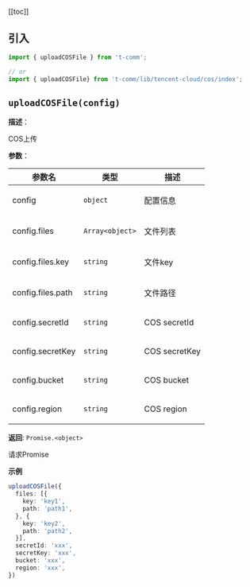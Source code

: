 [[toc]]

<h2>引入</h2>

```ts
import { uploadCOSFile } from 't-comm';

// or
import { uploadCOSFile} from 't-comm/lib/tencent-cloud/cos/index';
```


## `uploadCOSFile(config)` 


**描述**：<p>COS上传</p>

**参数**：


| 参数名 | 类型 | 描述 |
| --- | --- | --- |
| config | <code>object</code> | <p>配置信息</p> |
| config.files | <code>Array&lt;object&gt;</code> | <p>文件列表</p> |
| config.files.key | <code>string</code> | <p>文件key</p> |
| config.files.path | <code>string</code> | <p>文件路径</p> |
| config.secretId | <code>string</code> | <p>COS secretId</p> |
| config.secretKey | <code>string</code> | <p>COS secretKey</p> |
| config.bucket | <code>string</code> | <p>COS bucket</p> |
| config.region | <code>string</code> | <p>COS region</p> |

**返回**: <code>Promise.&lt;object&gt;</code><br>

<p>请求Promise</p>

**示例**

```typescript
uploadCOSFile({
  files: [{
    key: 'key1',
    path: 'path1',
  }, {
    key: 'key2',
    path: 'path2',
  }],
  secretId: 'xxx',
  secretKey: 'xxx',
  bucket: 'xxx',
  region: 'xxx',
})
```
